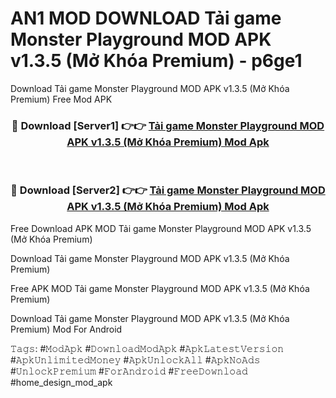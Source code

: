 # AN1 MOD DOWNLOAD Tải game Monster Playground MOD APK v1.3.5 (Mở Khóa Premium) - p6ge1
Download Tải game Monster Playground MOD APK v1.3.5 (Mở Khóa Premium) Free Mod APK

<div align="center">
<h3>🔴 Download [Server1] 👉👉 <a href="https://apk-comot.site?title=Tải_game_Monster_Playground_MOD_APK_v1.3.5_(Mở_Khóa_Premium)">Tải game Monster Playground MOD APK v1.3.5 (Mở Khóa Premium) Mod Apk</a></h3><br>

<h3>🔴 Download [Server2] 👉👉 <a href="https://apk-comot.site?title=Tải_game_Monster_Playground_MOD_APK_v1.3.5_(Mở_Khóa_Premium)">Tải game Monster Playground MOD APK v1.3.5 (Mở Khóa Premium) Mod Apk</a></h3>
</div>


Free Download APK MOD Tải game Monster Playground MOD APK v1.3.5 (Mở Khóa Premium)

Download Tải game Monster Playground MOD APK v1.3.5 (Mở Khóa Premium) 

Free APK MOD Tải game Monster Playground MOD APK v1.3.5 (Mở Khóa Premium) 

Download Tải game Monster Playground MOD APK v1.3.5 (Mở Khóa Premium) Mod For Android

𝚃𝚊𝚐𝚜: #𝙼𝚘𝚍𝙰𝚙𝚔 #𝙳𝚘𝚠𝚗𝚕𝚘𝚊𝚍𝙼𝚘𝚍𝙰𝚙𝚔 #𝙰𝚙𝚔𝙻𝚊𝚝𝚎𝚜𝚝𝚅𝚎𝚛𝚜𝚒𝚘𝚗 #𝙰𝚙𝚔𝚄𝚗𝚕𝚒𝚖𝚒𝚝𝚎𝚍𝙼𝚘𝚗𝚎𝚢 #𝙰𝚙𝚔𝚄𝚗𝚕𝚘𝚌𝚔𝙰𝚕𝚕 #𝙰𝚙𝚔𝙽𝚘𝙰𝚍𝚜 #𝚄𝚗𝚕𝚘𝚌𝚔𝙿𝚛𝚎𝚖𝚒𝚞𝚖 #𝙵𝚘𝚛𝙰𝚗𝚍𝚛𝚘𝚒𝚍 #𝙵𝚛𝚎𝚎𝙳𝚘𝚠𝚗𝚕𝚘𝚊𝚍 #home_design_mod_apk